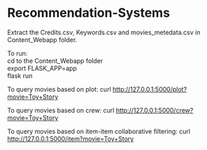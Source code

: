 # Recommendation-Systems

Extract the Credits.csv, Keywords.csv and movies_metedata.csv in Content_Webapp folder.

To run: <br>
cd to the Content_Webapp folder<br>
export FLASK_APP=app<br>
flask run


To query movies based on plot:
curl http://127.0.0.1:5000/plot?movie=Toy+Story

To query movies based on crew:
curl http://127.0.0.1:5000/crew?movie=Toy+Story

To query movies based on item-item collaborative filtering:
curl http://127.0.0.1:5000/item?movie=Toy+Story


